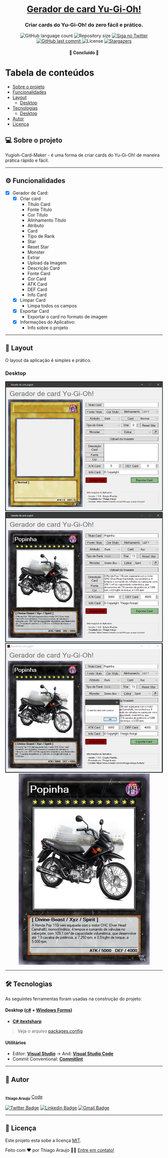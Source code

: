 

<h1 align="center">
    <a href="#" alt="gerador de card"> Gerador de card Yu-Gi-Oh! </a>
</h1>

<h3 align="center">
    Criar cards do Yu-Gi-Oh! do zero fácil e prático.
</h3>

<p align="center">
  <img alt="GitHub language count" src="https://img.shields.io/github/languages/count/lThiag0/Yugioh-Card-Maker?color=%2304D361">

  <img alt="Repository size" src="https://img.shields.io/github/repo-size/lThiag0/Yugioh-Card-Maker">

  <a href="https://www.twitter.com/Thiago_arauj7/">
    <img alt="Siga no Twitter" src="https://img.shields.io/twitter/url?url=https%3A%2F%2Fgithub.com%lThiag0%2Yugioh-Card-Maker">
  </a>
  
  <a href="https://github.com/lThiag0/Yugioh-Card-Maker/commits/master">
    <img alt="GitHub last commit" src="https://img.shields.io/github/last-commit/lThiag0/Yugioh-Card-Maker">
  </a>
    
   <img alt="License" src="https://img.shields.io/badge/license-MIT-brightgreen">
   <a href="https://github.com/lThiag0/Yugioh-Card-Maker/stargazers">
    <img alt="Stargazers" src="https://img.shields.io/github/stars/lThiag0/Yugioh-Card-Maker?style=social">
  </a>
 
</p>

<h4 align="center">
	🚧 Concluído 🚧
</h4>

Tabela de conteúdos
=================
<!--ts-->
   * [Sobre o projeto](#-sobre-o-projeto)
   * [Funcionalidades](#-funcionalidades)
   * [Layout](#-layout)
     * [Desktop](#Desktop)
   * [Tecnologias](#-tecnologias)
     * [Desktop](#user-content-website--Desktop----typescript)
   * [Autor](#-autor)
   * [Licença](#user-content--licença)
<!--te-->


## 💻 Sobre o projeto

Yugioh-Card-Maker - é uma forma de criar cards do Yu-Gi-Oh! de maneira prática rápido e fácil.

---

## ⚙️ Funcionalidades

- [x] Gerador de Card:
  - [x] Criar card 
    - Título Card
    - Fonte Título
    - Cor Título
    - Alinhamento Título
    - Atributo
    - Card
    - Tipo de Rank
    - Star
    - Reset Star
    - Monster
    - Extrar
    - Upload da Imagem
    - Descrição Card
    - Fonte Card
    - Cor Card
    - ATK Card
    - DEF Card
    - Info Card
  - [x] Limpar Card
    - Limpa todos os campos
  - [x] Exportar Card
    - Exportar o card no formato de imagem
  - [x] Informações do Aplicativo: 
    - Info sobre o projeto

---

## 🎨 Layout

O layout da aplicação é simples e prático.

### Desktop

<p align="center">
  <img alt="NextLevelWeek" title="#NextLevelWeek" src="./assets/Inicial.png">

  <img alt="NextLevelWeek" title="#NextLevelWeek" src="./assets/DadosPreenchido.png">

  <img alt="NextLevelWeek" title="#NextLevelWeek" src="./assets/CardSalvo.png">

  <img alt="NextLevelWeek" title="#NextLevelWeek" src="./assets/CardPop.png">
</p>

---

## 🛠 Tecnologias

As seguintes ferramentas foram usadas na construção do projeto:

#### **Desktop**  ([c#](https://docs.microsoft.com/pt-br/dotnet/csharp/)  +  [Windows Forms](https://docs.microsoft.com/pt-br/visualstudio/ide/create-csharp-winform-visual-studio?view=vs-2019))

-   **[C# itextsharp](https://www.nuget.org/packages/iTextSharp/)**

> Veja o arquivo  [packages.config](https://github.com/lThiag0/Yugioh-Card-Maker/tree/master/PRBIrelatorio/packages.config)

#### [](https://github.com/lThiag0/Yugioh-Card-Maker#utilit%C3%A1rios)**Utilitários**

-   Editor:  **[Visual Studio](https://visualstudio.microsoft.com/pt-br/)**  → And:  **[Visual Studio Code](https://code.visualstudio.com/)**
-   Commit Conventional:  **[Commitlint](https://github.com/conventional-changelog/commitlint)**


---

## 🦸 Autor

<a href="#">
 <img style="border-radius: 50%;" src="https://avatars.githubusercontent.com/u/35664788?s=400&u=aa369eb231c7e59df16175f102af672bcf850acd&v=4" width="100px;" alt=""/>
 <br />
 <sub><b>Thiago Araujo</b></sub></a> <a href="#" title="Coding">Code</a>
 <br />

[![Twitter Badge](https://img.shields.io/badge/-@Thiago_arauj7-1ca0f1?style=flat-square&labelColor=1ca0f1&logo=twitter&logoColor=white&link=https://twitter.com/Thiago_arauj7)](https://twitter.com/Thiago_arauj7) [![Linkedin Badge](https://img.shields.io/badge/-Thiago-blue?style=flat-square&logo=Linkedin&logoColor=white&link=https://www.linkedin.com/in/thiago-araujo-furtado/)](https://www.linkedin.com/in/thiago-araujo-furtado/) 
[![Gmail Badge](https://img.shields.io/badge/-thiaguinhofurtado07@gmail.com-c14438?style=flat-square&logo=Gmail&logoColor=white&link=mailto:thiaguinhofurtado07@gmail.com)](mailto:thiaguinhofurtado07@gmail.com)

---

## 📝 Licença

Este projeto esta sobe a licença [MIT](./LICENSE).

Feito com ❤️ por Thiago Araujo 👋🏽 [Entre em contato!](https://www.linkedin.com/in/thiago-araujo-furtado/)
